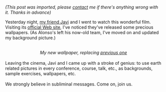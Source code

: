 *(This post was imported, please [contact](/#/contact) me if there's anything wrong with it. Thanks in advance)*

Yesterday night, <a href="http://www.google.es/search?hl=es&amp;client=firefox-a&amp;rls=org.mozilla%3Aes-ES%3Aofficial&amp;hs=Ii1&amp;q=Javier+Cant%C3%B3n+Ferrero&amp;btnG=Buscar&amp;meta=">my friend Javi</a> and I went to watch this wonderful film. Visiting its <a href="http://www.loveearth.com/es/earthfilm/">official Web site</a>, I've noticed they've released some precious wallpapers. (As Alonso's left his now-old team, I've moved on and updated my background picture.)<br /><br /><a onblur="try {parent.deselectBloggerImageGracefully();} catch(e) {}" href="http://bp0.blogger.com/_z2FqY6j3nZs/Ry3xEKAR9HI/AAAAAAAAA1Y/wYGX5sZdbHY/s1600-h/wall01_1280x1024.jpg"><img style="margin: 0px auto 10px; display: block; text-align: center; cursor: pointer;" src="http://bp0.blogger.com/_z2FqY6j3nZs/Ry3xEKAR9HI/AAAAAAAAA1Y/wYGX5sZdbHY/s400/wall01_1280x1024.jpg" alt="" id="BLOGGER_PHOTO_ID_5129020604352164978" border="0" /></a><div style="text-align: center;"><span style="font-style: italic;">My new wallpaper, replacing </span><a style="font-style: italic;" href="http://straybirds130.blogspot.com/2007/10/whoever-wins.html">previous one</a><br /></div><br />Leaving the cinema, Javi and I came up with a stroke of genius: to use earth related pictures in every conference, course, talk, etc., as backgrounds, sample exercises, wallpapers, etc.<br /><br />We strongly believe in subliminal messages. Come on, join us.